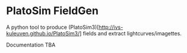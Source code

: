 # PlatoSim FieldGen

A python tool to produce (PlatoSim3)[http://ivs-kuleuven.github.io/PlatoSim3/] fields and extract lightcurves/imagettes.

Documentation TBA
